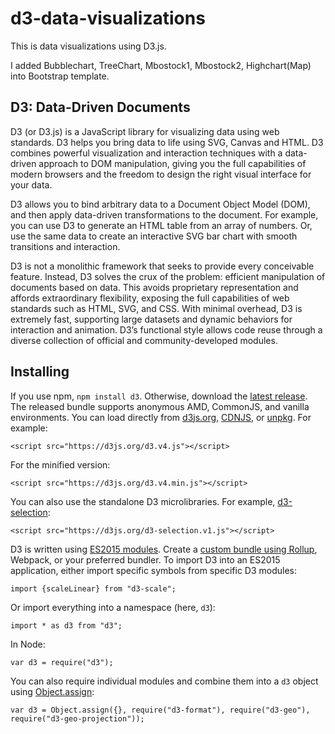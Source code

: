 # d3-data-visualizations
This is data visualizations using D3.js.

I added Bubblechart, TreeChart, Mbostock1, Mbostock2, Highchart(Map) into Bootstrap template.
## D3: Data-Driven Documents
D3 (or D3.js) is a JavaScript library for visualizing data using web standards. D3 helps you bring data to life using SVG, Canvas and HTML. D3 combines powerful visualization and interaction techniques with a data-driven approach to DOM manipulation, giving you the full capabilities of modern browsers and the freedom to design the right visual interface for your data.

D3 allows you to bind arbitrary data to a Document Object Model (DOM), and then apply data-driven transformations to the document. For example, you can use D3 to generate an HTML table from an array of numbers. Or, use the same data to create an interactive SVG bar chart with smooth transitions and interaction.

D3 is not a monolithic framework that seeks to provide every conceivable feature. Instead, D3 solves the crux of the problem: efficient manipulation of documents based on data. This avoids proprietary representation and affords extraordinary flexibility, exposing the full capabilities of web standards such as HTML, SVG, and CSS. With minimal overhead, D3 is extremely fast, supporting large datasets and dynamic behaviors for interaction and animation. D3’s functional style allows code reuse through a diverse collection of official and community-developed modules.
## Installing
If you use npm, `npm install d3`. Otherwise, download the [latest release](https://github.com/d3/d3/releases/tag/v4.9.1). The released bundle supports anonymous AMD, CommonJS, and vanilla environments. You can load directly from [d3js.org](https://d3js.org/), [CDNJS](https://cdnjs.com/libraries/d3), or [unpkg](https://unpkg.com/d3@4.9.1/). For example:

`<script src="https://d3js.org/d3.v4.js"></script>`

For the minified version:

`<script src="https://d3js.org/d3.v4.min.js"></script>`

You can also use the standalone D3 microlibraries. For example, [d3-selection](https://github.com/d3/d3-selection):

`<script src="https://d3js.org/d3-selection.v1.js"></script>`

D3 is written using [ES2015 modules](http://2ality.com/2014/09/es6-modules-final.html). Create a [custom bundle using Rollup](https://bl.ocks.org/mbostock/bb09af4c39c79cffcde4), Webpack, or your preferred bundler. To import D3 into an ES2015 application, either import specific symbols from specific D3 modules:

`import {scaleLinear} from "d3-scale";`

Or import everything into a namespace (here, `d3`):

`import * as d3 from "d3";`

In Node:

`var d3 = require("d3");`

You can also require individual modules and combine them into a `d3` object using [Object.assign](https://developer.mozilla.org/en-US/docs/Web/JavaScript/Reference/Global_Objects/Object/assign):

`var d3 = Object.assign({}, require("d3-format"), require("d3-geo"), require("d3-geo-projection"));`
